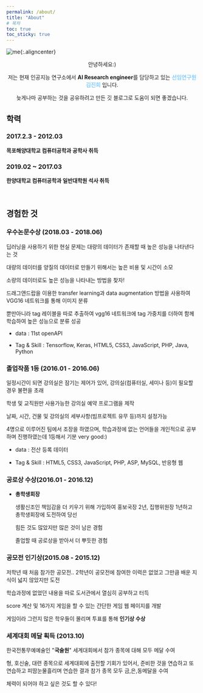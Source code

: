 ```yaml
---
permalink: /about/
title: "About"
# 목차
toc: true  
toc_sticky: true 
---
```


![me]({{https://github.com/wlslwlsl/wlslwlsl.github.io}}/assets/me.jpg){:.aligncenter}

<center>

안녕하세요:)

저는 현재 인공지능 연구소에서 **AI Research engineer**를 담당하고 있는 <span style="color:#87CEFA">**선임연구원 김진희**</span> 입니다.

늦게나마 공부하는 것을 공유하려고 만든 깃 블로그로 도움이 되면 좋겠습니다.
</center>

## 학력

### 2017.2.3 - 2012.03 

**​목포해양대학교 컴퓨터공학과 공학사 취득**

### 2019.02 ~ 2017.03 

**한양대학교 컴퓨터공학과 일반대학원 석사 취득**

<br>

## 경험한 것

### 우수논문수상 (2018.03 - 2018.06)

딥러닝을 사용하기 위한 현실 문제는 대량의 데이터가 존재할 때 높은 성능을 나타낸다는 것

대량의 데이터를 양질의 데이터로 만들기 위해서는 높은 비용 및 시간이 소모

소량의 데이터로도 높은 성능을 나타내는 방법을 찾자!

드래그앤드랍을 이용한 transfer learning과 data augmentation 방법을 사용하여 VGG16 네트워크를 통해 이미지 분류

뿐만아니라 tag 레이블을 따로 추출하여 vgg16 네트워크에 tag 가중치를 더하여 함께 학습하여 높은 성능으로 분류 성공

- data : 11st openAPI

- Tag & Skill : Tensorflow, Keras,  HTML5, CSS3, JavaScript, PHP, Java, Python

### 졸업작품 1등 (2016.01 - 2016.06)

일정시간이 되면 강의실은 잠기는 제어가 있어, 강의실(컴퓨터실, 세미나 등)이 필요할 경우 불편을 초래

학생 및 교직원만 사용가능한 강의실 예약 프로그램을 제작

날짜, 시간, 건물 및 강의실의 세부사항(빔프로젝트 유무 등)까지 설정가능

4명으로 이루어진 팀에서 조장을 하였으며, 학습과정에 없는 언어들을 개인적으로 공부하며 진행하였는데 1등해서 기분 very good:)

- data : 전산 등록 데이터

- Tag & Skill : HTML5, CSS3, JavaScript, PHP, ASP, MySQL, 반응형 웹

### 공로상 수상(2016.01 - 2016.12)

- **총학생회장** 

	생활신조인 책임감을 더 키우기 위해 가입하여 홍보국장 2년, 집행위원장 1년하고 총학생회장에 도전하여 당선

	힘든 것도 많았지만 많은 것이 남은 경험

	졸업할 때 공로상을 받아서 더 뿌듯한 경험

### 공모전 인기상(2015.08 - 2015.12)

저학년 때 처음 참가한 공모전.. 2학년이 공모전에 참여한 이력은 없었고 그만큼 배운 지식이 넓지 않았지만 도전

학습과정에 없었던 내용을 따로 도서관에서 열심히 공부하고 터득

score 계산 및 16가지 게임을 할 수 있는 간단한 게임 웹 페이지를 개발

게임이라 그런지 많은 학우들이 몰리며 투표를 통해 **인기상 수상** 

### 세계대회 메달 획득 (2013.10)

한국전통무예예술인 "**국술원**" 세계대회에서 참가 종목에 대해 모두 메달 수여

형, 호신술, 대련 종목으로 세계대회에 출전할 기회가 있어서, 준비한 것을 연습하고 또 연습하고 피땀눈물흘리며 연습한 결과 참가 종목 모두 금,은,동메달을 수여

체력이 되어야 하고 싶은 것도 할 수 있다!
